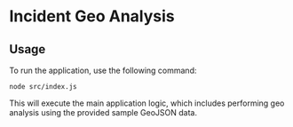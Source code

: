 # Incident Geo Analysis

## Usage

To run the application, use the following command:

```
node src/index.js
```

This will execute the main application logic, which includes performing geo analysis using the provided sample GeoJSON data.
